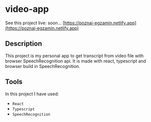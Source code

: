 # video-app

See this project live: soon... [https://poznaj-egzamin.netlify.app](https://poznaj-egzamin.netlify.app)

## Description

This project is my personal app to get transcript from video file with browser SpeechRecognition api.
It is made with react, typescript and browser build in SpeechRecognition.

## Tools

In this project I have used:

- `React`
- `Typescript`
- `SpeechRecognition`
